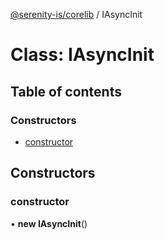 [@serenity-is/corelib](../README.md) / IAsyncInit

# Class: IAsyncInit

## Table of contents

### Constructors

- [constructor](IAsyncInit.md#constructor)

## Constructors

### constructor

• **new IAsyncInit**()
